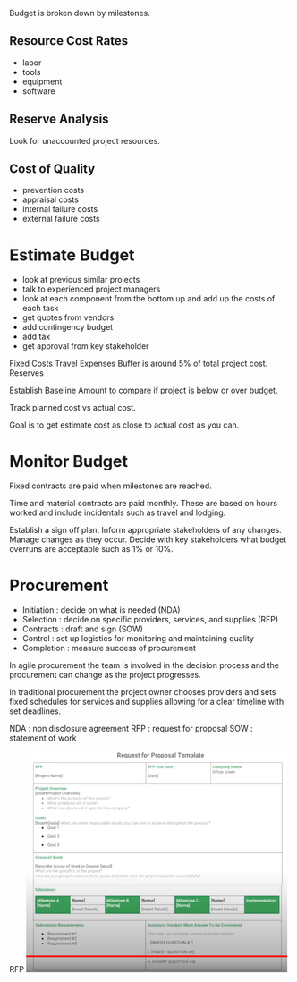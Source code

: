 Budget is broken down by milestones.

## Resource Cost Rates

- labor
- tools
- equipment
- software

## Reserve Analysis

Look for unaccounted project resources.

## Cost of Quality

- prevention costs
- appraisal costs
- internal failure costs
- external failure costs

# Estimate Budget

- look at previous similar projects
- talk to experienced project managers
- look at each component from the bottom up and add up the costs of each task
- get quotes from vendors
- add contingency budget
- add tax
- get approval from key stakeholder

Fixed Costs
Travel Expenses
Buffer is around 5% of total project cost.
Reserves

Establish Baseline
Amount to compare if project is below or over budget.

Track planned cost vs actual cost.

Goal is to get estimate cost as close to actual cost as you can.

# Monitor Budget

Fixed contracts are paid when milestones are reached.

Time and material contracts are paid monthly. These are based on hours worked and include incidentals such as travel and lodging.

Establish a sign off plan.
Inform appropriate stakeholders of any changes.
Manage changes as they occur.
Decide with key stakeholders what budget overruns are acceptable such as 1% or 10%.

# Procurement

- Initiation : decide on what is needed (NDA)
- Selection : decide on specific providers, services, and supplies (RFP)
- Contracts : draft and sign (SOW)
- Control : set up logistics for monitoring and maintaining quality
- Completion : measure success of procurement

In agile procurement the team is involved in the decision process and the procurement can change as the project progresses.

In traditional procurement the project owner chooses providers and sets fixed schedules for services and supplies allowing for a clear timeline with set deadlines.

NDA : non disclosure agreement
RFP : request for proposal
SOW : statement of work

RFP
![pm-rfp](../../Images/pm-rfp.png)
